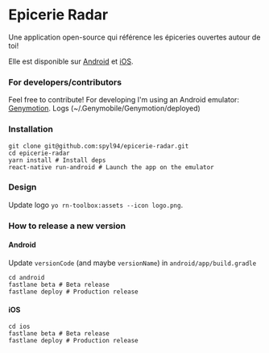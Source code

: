 # Epicerie Radar

Une application open-source qui référence les épiceries ouvertes autour de toi!

Elle est disponible sur [Android](https://epicerie-radar.fr/android) et [iOS](https://epicerie-radar.fr/ios).

### For developers/contributors

Feel free to contribute!
For developing I'm using an Android emulator: [Genymotion](https://www.genymotion.com/).
Logs (~/.Genymobile/Genymotion/deployed)

### Installation
```
git clone git@github.com:spyl94/epicerie-radar.git
cd epicerie-radar
yarn install # Install deps
react-native run-android # Launch the app on the emulator
```
### Design

Update logo `yo rn-toolbox:assets --icon logo.png`.

### How to release a new version

#### Android

Update `versionCode` (and maybe `versionName`) in `android/app/build.gradle`

```
cd android
fastlane beta # Beta release
fastlane deploy # Production release
```

#### iOS

```
cd ios
fastlane beta # Beta release
fastlane deploy # Production release
```
